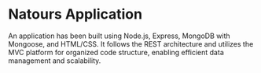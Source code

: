 # Natours Application


An application has been built using Node.js, Express, MongoDB with Mongoose, and HTML/CSS. It follows the REST architecture and utilizes the MVC platform for organized code structure, enabling efficient data management and scalability.
